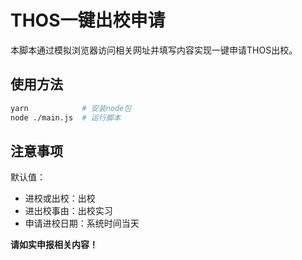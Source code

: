 # THOS一键出校申请

本脚本通过模拟浏览器访问相关网址并填写内容实现一键申请THOS出校。

## 使用方法

```bash
yarn            # 安装node包
node ./main.js  # 运行脚本
```

## 注意事项

默认值：
- 进校或出校：出校
- 进出校事由：出校实习
- 申请进校日期：系统时间当天

**请如实申报相关内容！**
